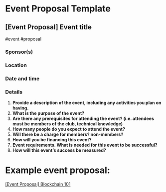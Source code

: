 # Event Proposal Template

## [Event Proposal] Event title

#event #proposal

### Sponsor(s)

### Location

### Date and time

### Details

1. **Provide a description of the event, including any activities you plan on having.**
2. **What is the purpose of the event?**
3. **Are there any prerequisites for attending the event? (i.e. attendees must be members of the club, technical knowledge)**
4. **How many people do you expect to attend the event?**
5. **Will there be a charge for members? non-members?**
6. **How will you be financing this event?**
7. **Event requirements. What is needed for this event to be successful?**
8. **How will this event’s success be measured?**

# Example event proposal:

[[Event Proposal] Blockchain 101](event_proposal_template/event_proposal_template_example.md)
